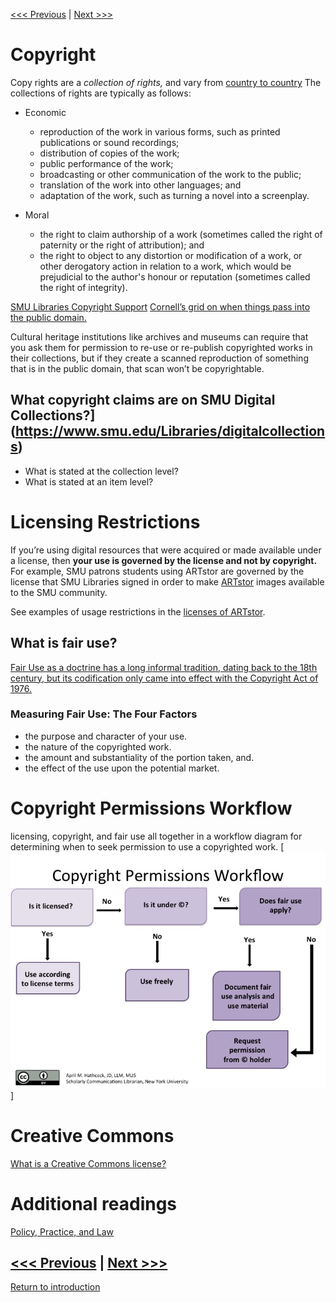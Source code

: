 [<<< Previous](https://github.com/SouthernMethodistUniversity/access) | [Next >>>](access.md)  

# Copyright

Copy rights are a *collection of rights,* and vary from [country to country](https://en.wikipedia.org/wiki/Copyright) 
The collections of rights are typically as follows:
* Economic
    * reproduction of the work in various forms, such as printed publications or sound recordings;
    * distribution of copies of the work;
    * public performance of the work;
    * broadcasting or other communication of the work to the public;
    * translation of the work into other languages; and
    * adaptation of the work, such as turning a novel into a screenplay.

* Moral 
    * the right to claim authorship of a work (sometimes called the right of paternity or the right of attribution); and
    * the right to object to any distortion or modification of a work, or other derogatory action in relation to a work, which would be prejudicial to the author's honour or reputation (sometimes called the right of integrity).


[SMU Libraries Copyright Support](https://www.smu.edu/libraries/fondren/services/copyright)
[Cornell’s grid on when things pass into the public domain.](https://copyright.cornell.edu/publicdomain) 
 
Cultural heritage institutions like archives and museums can require that you ask them for permission to re-use or re-publish copyrighted works in their collections, but if they create a scanned reproduction of something that is in the public domain, that scan won’t be copyrightable.

## What copyright claims are on SMU Digital Collections?](https://www.smu.edu/Libraries/digitalcollections) 
* What is stated at the collection level?
 * What is stated at an item level? 

# Licensing Restrictions
If you’re using digital resources that were acquired or made available under a license, then **your use is governed by the license and not by copyright.** For example, SMU patrons students using ARTstor are governed by the license that SMU Libraries signed in order to make [ARTstor](https://login.proxy.libraries.smu.edu/login?url=https://library.artstor.org) images available to the SMU community. 

See examples of usage restrictions in the [licenses of ARTstor](https://www-artstor-org.proxy.libraries.smu.edu/artstor-terms/).

## What is fair use? 
[Fair Use as a doctrine has a long informal tradition, dating back to the 18th century, but its codification only came into effect with the Copyright Act of 1976.](https://www.smu.edu/libraries/fondren/services/copyright/fairuse)

### Measuring Fair Use: The Four Factors
* the purpose and character of your use.
* the nature of the copyrighted work.
* the amount and substantiality of the portion taken, and.
* the effect of the use upon the potential market.

# Copyright Permissions Workflow 
 licensing, copyright, and fair use all together in a workflow diagram for determining when to seek permission to use a copyrighted work.
[![tasks](https://github.com/SouthernMethodistUniversity/access/blob/master/images/CPW.jpg)]
 
# Creative Commons 
[What is a Creative Commons license?](https://creativecommons.org/share-your-work/)

# Additional readings
[Policy, Practice, and Law](https://guide.dhcuration.org/contents/policy-practice-and-law/)


[<<< Previous](https://github.com/SouthernMethodistUniversity/access) | [Next >>>](access.md)  
-----
[Return to introduction](https://github.com/SouthernMethodistUniversity/access)
